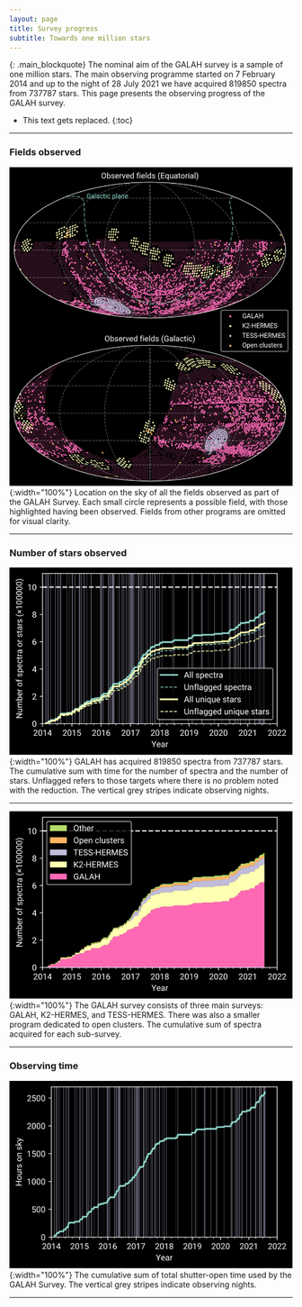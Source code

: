 ```yaml
---
layout: page
title: Survey progress
subtitle: Towards one million stars
---
```


{: .main_blockquote}
The nominal aim of the GALAH survey is a sample of one million stars.
The main observing programme started on 7 February 2014 and up to the night of 28 July 2021
we have acquired 819850 spectra from 737787 stars.
This page presents the observing progress of the GALAH survey.


* This text gets replaced.
{:toc}

---

### Fields observed

![Location on the sky of all the fields observed as part of the GALAH Survey.](/survey/img/survey_progress_on_sky.png "Location on the sky of all the fields observed as part of the GALAH Survey."){:width="100%"}
Location on the sky of all the fields observed as part of the GALAH Survey. Each small circle represents a possible field, with those highlighted having been observed. Fields from other programs are omitted for visual clarity.

---
### Number of stars observed
![Cumulative sum with time for the number of spectra and the number of stars.](/survey/img/survey_progress_number_of_stars.svg "Cumulative sum with time for the number of spectra and the number of stars"){:width="100%"}
GALAH has acquired 819850 spectra from 737787 stars. The cumulative sum with time for the number of spectra and the number of stars. Unflagged refers to those targets where there is no problem noted with the reduction. The vertical grey stripes indicate observing nights.

---
![The cumulative sum of spectra acquired for each sub-survey.](/survey/img/survey_progress_number_of_stars_per_subsurvey.svg "The cumulative sum of spectra acquired for each sub-survey."){:width="100%"}
The GALAH survey consists of three main surveys: GALAH, K2-HERMES, and TESS-HERMES. There was also a smaller program dedicated to open clusters. The cumulative sum of spectra acquired for each sub-survey.

---

### Observing time

![The cumulative sum of total shutter-open time used by the GALAH Survey.](/survey/img/survey_progress_time.svg "The cumulative sum of total shutter-open time used by the GALAH Survey."){:width="100%"}
The cumulative sum of total shutter-open time used by the GALAH Survey. The vertical grey stripes indicate observing nights.

---
